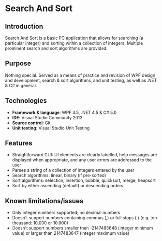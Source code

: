 # Search And Sort
## Introduction
Search And Sort is a basic PC application that allows for searching (a particular integer) and sorting within a collection of integers. Multiple prominent search and sort algorithms are provided.

## Purpose
Nothing special. Served as a means of practice and revision of WPF design and development, search & sort algorithms, and unit testing, as well as .NET & C# in general.

## Technologies
* **Framework & language**: WPF 4.5, .NET 4.5 & C# 5.0
* **IDE**: Visual Studio Community 2013
* **Source control**: Git
* **Unit testing**: Visual Studio Unit Testing

## Features
* Straightforward GUI: UI elements are clearly labelled, help messages are displayed when appropriate, and any user errors are addressed to the user
* Parses a string of a collection of integers entered by the user
* Search algorithms: linear, binary (if pre-sorted)
* Sort algorithms: selection, insertion, bubble, quicksort, merge, heapsort
* Sort by either ascending (default) or descending orders

## Known limitations/issues
* Only integer numbers supported; no decimal numbers
* Doesn't support numbers containing commas (,) or full stops (.) (e.g. ten thousand: 10,000 or 10.000)
* Doesn't support numbers smaller than -2147483648 (integer minimum value) or larger than 2147483647 (integer maximum value)